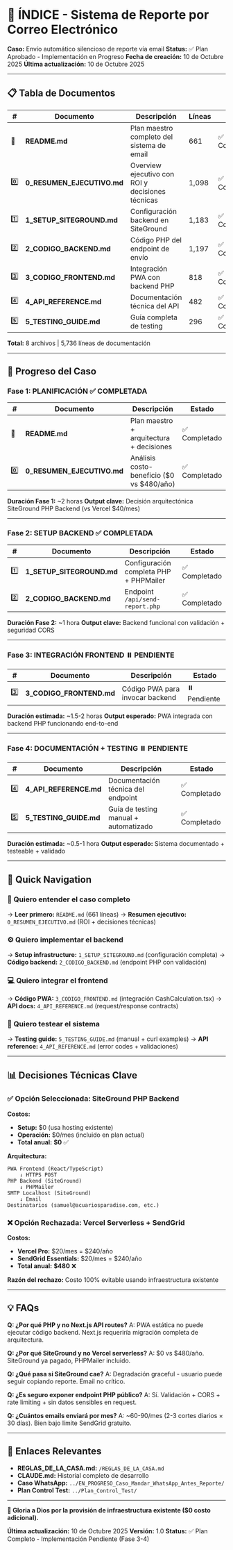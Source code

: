# 📑 ÍNDICE - Sistema de Reporte por Correo Electrónico

**Caso:** Envío automático silencioso de reporte vía email
**Status:** ✅ Plan Aprobado - Implementación en Progreso
**Fecha de creación:** 10 de Octubre 2025
**Última actualización:** 10 de Octubre 2025

---

## 📋 Tabla de Documentos

| # | Documento | Descripción | Líneas | Estado |
|---|-----------|-------------|--------|--------|
| 📄 | **README.md** | Plan maestro completo del sistema de email | 661 | ✅ Completado |
| 0️⃣ | **0_RESUMEN_EJECUTIVO.md** | Overview ejecutivo con ROI y decisiones técnicas | 1,098 | ✅ Completado |
| 1️⃣ | **1_SETUP_SITEGROUND.md** | Configuración backend en SiteGround | 1,183 | ✅ Completado |
| 2️⃣ | **2_CODIGO_BACKEND.md** | Código PHP del endpoint de envío | 1,197 | ✅ Completado |
| 3️⃣ | **3_CODIGO_FRONTEND.md** | Integración PWA con backend PHP | 818 | ✅ Completado |
| 4️⃣ | **4_API_REFERENCE.md** | Documentación técnica del API | 482 | ✅ Completado |
| 5️⃣ | **5_TESTING_GUIDE.md** | Guía completa de testing | 296 | ✅ Completado |

**Total:** 8 archivos | 5,736 líneas de documentación

---

## 🎯 Progreso del Caso

### Fase 1: PLANIFICACIÓN ✅ COMPLETADA

| # | Documento | Descripción | Estado |
|---|-----------|-------------|--------|
| 📄 | **README.md** | Plan maestro + arquitectura + decisiones | ✅ Completado |
| 0️⃣ | **0_RESUMEN_EJECUTIVO.md** | Análisis costo-beneficio ($0 vs $480/año) | ✅ Completado |

**Duración Fase 1:** ~2 horas
**Output clave:** Decisión arquitectónica SiteGround PHP Backend (vs Vercel $40/mes)

---

### Fase 2: SETUP BACKEND ✅ COMPLETADA

| # | Documento | Descripción | Estado |
|---|-----------|-------------|--------|
| 1️⃣ | **1_SETUP_SITEGROUND.md** | Configuración completa PHP + PHPMailer | ✅ Completado |
| 2️⃣ | **2_CODIGO_BACKEND.md** | Endpoint `/api/send-report.php` | ✅ Completado |

**Duración Fase 2:** ~1 hora
**Output clave:** Backend funcional con validación + seguridad CORS

---

### Fase 3: INTEGRACIÓN FRONTEND ⏸️ PENDIENTE

| # | Documento | Descripción | Estado |
|---|-----------|-------------|--------|
| 3️⃣ | **3_CODIGO_FRONTEND.md** | Código PWA para invocar backend | ⏸️ Pendiente |

**Duración estimada:** ~1.5-2 horas
**Output esperado:** PWA integrada con backend PHP funcionando end-to-end

---

### Fase 4: DOCUMENTACIÓN + TESTING ⏸️ PENDIENTE

| # | Documento | Descripción | Estado |
|---|-----------|-------------|--------|
| 4️⃣ | **4_API_REFERENCE.md** | Documentación técnica del endpoint | ✅ Completado |
| 5️⃣ | **5_TESTING_GUIDE.md** | Guía de testing manual + automatizado | ✅ Completado |

**Duración estimada:** ~0.5-1 hora
**Output esperado:** Sistema documentado + testeable + validado

---

## 🚀 Quick Navigation

### 🎯 Quiero entender el caso completo
→ **Leer primero:** `README.md` (661 líneas)
→ **Resumen ejecutivo:** `0_RESUMEN_EJECUTIVO.md` (ROI + decisiones técnicas)

### ⚙️ Quiero implementar el backend
→ **Setup infrastructure:** `1_SETUP_SITEGROUND.md` (configuración completa)
→ **Código backend:** `2_CODIGO_BACKEND.md` (endpoint PHP con validación)

### 💻 Quiero integrar el frontend
→ **Código PWA:** `3_CODIGO_FRONTEND.md` (integración CashCalculation.tsx)
→ **API docs:** `4_API_REFERENCE.md` (request/response contracts)

### 🧪 Quiero testear el sistema
→ **Testing guide:** `5_TESTING_GUIDE.md` (manual + curl examples)
→ **API reference:** `4_API_REFERENCE.md` (error codes + validaciones)

---

## 📊 Decisiones Técnicas Clave

### ✅ Opción Seleccionada: SiteGround PHP Backend

**Costos:**
- **Setup:** $0 (usa hosting existente)
- **Operación:** $0/mes (incluido en plan actual)
- **Total anual:** **$0** ✅

**Arquitectura:**
```
PWA Frontend (React/TypeScript)
    ↓ HTTPS POST
PHP Backend (SiteGround)
    ↓ PHPMailer
SMTP Localhost (SiteGround)
    ↓ Email
Destinatarios (samuel@acuariosparadise.com, etc.)
```

### ❌ Opción Rechazada: Vercel Serverless + SendGrid

**Costos:**
- **Vercel Pro:** $20/mes = $240/año
- **SendGrid Essentials:** $20/mes = $240/año
- **Total anual:** **$480** ❌

**Razón del rechazo:** Costo 100% evitable usando infraestructura existente

---

## 💡 FAQs

**Q: ¿Por qué PHP y no Next.js API routes?**
A: PWA estática no puede ejecutar código backend. Next.js requeriría migración completa de arquitectura.

**Q: ¿Por qué SiteGround y no Vercel serverless?**
A: $0 vs $480/año. SiteGround ya pagado, PHPMailer incluido.

**Q: ¿Qué pasa si SiteGround cae?**
A: Degradación graceful - usuario puede seguir copiando reporte. Email no crítico.

**Q: ¿Es seguro exponer endpoint PHP público?**
A: Sí. Validación + CORS + rate limiting + sin datos sensibles en request.

**Q: ¿Cuántos emails enviará por mes?**
A: ~60-90/mes (2-3 cortes diarios × 30 días). Bien bajo límite SendGrid gratuito.

---

## 🔗 Enlaces Relevantes

- **REGLAS_DE_LA_CASA.md:** `/REGLAS_DE_LA_CASA.md`
- **CLAUDE.md:** Historial completo de desarrollo
- **Caso WhatsApp:** `../EN_PROGRESO_Caso_Mandar_WhatsApp_Antes_Reporte/`
- **Plan Control Test:** `../Plan_Control_Test/`

---

**🙏 Gloria a Dios por la provisión de infraestructura existente ($0 costo adicional).**

**Última actualización:** 10 de Octubre 2025
**Versión:** 1.0
**Status:** ✅ Plan Completo - Implementación Pendiente (Fase 3-4)
